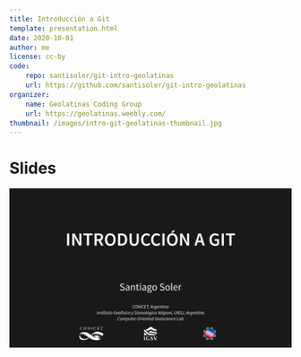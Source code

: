 ```yaml
---
title: Introducción a Git
template: presentation.html
date: 2020-10-01
author: me
license: cc-by
code:
    repo: santisoler/git-intro-geolatinas
    url: https://github.com/santisoler/git-intro-geolatinas
organizer:
    name: Geolatinas Coding Group
    url: https://geolatinas.weebly.com/
thumbnail: /images/intro-git-geolatinas-thumbnail.jpg
---
```


# Slides

[![Slides](/images/intro-git-geolatinas.jpg)](https://santisoler.github.io/git-intro-geolatinas)
